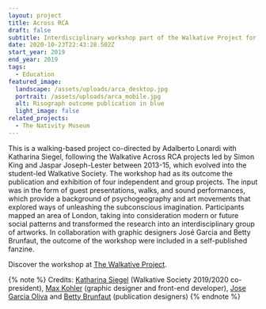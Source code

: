 ```yaml
---
layout: project
title: Across RCA
draft: false
subtitle: Interdisciplinary workshop part of the Walkative Project for Across RCA
date: 2020-10-23T22:43:28.502Z
start_year: 2019
end_year: 2019
tags:
  - Education
featured_image:
  landscape: /assets/uploads/arca_desktop.jpg
  portrait: /assets/uploads/arca_mobile.jpg
  alt: Risograph outcome publication in blue
  light_image: false
related_projects:
  - The Nativity Museum
---
```

This is a walking-based project co-directed by Adalberto Lonardi with Katharina Siegel, following the Walkative Across RCA projects led by Simon King and Jaspar Joseph-Lester between 2013-15, which evolved into the student-led Walkative Society. The workshop had as its outcome the publication and exhibition of four independent and group projects. The input was in the form of guest presentations, walks, and sound performances, which provide a background of psychogeography and art movements that explored ways of unleashing the subconscious imagination. Participants mapped an area of London, taking into consideration modern or future social patterns and transformed the research into an interdisciplinary group of artworks. In collaboration with graphic designers José Garcia and Betty Brunfaut, the outcome of the workshop were included in a self-published fanzine.

Discover the workshop at [The Walkative Project](http://thewalkativeproject.org/event/across-rca-2019/).

{% note %}
Credits: [Katharina Siegel](http://www.katharinasiegel.de/) (Walkative Society 2019/2020 co-president), [Max Kohler](maxkoehler) (graphic designer and front-end developer), [Jose Garcia Oliva](https://josegarciaoliva.com/) and [Betty Brunfaut](https://weareplan-b.com/) (publication designers)
{% endnote %}